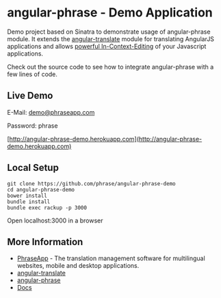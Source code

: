 # angular-phrase - Demo Application

Demo project based on Sinatra to demonstrate usage of angular-phrase module. It extends the [angular-translate](https://github.com/angular-translate/angular-translate) module for translating AngularJS applications and allows [powerful In-Context-Editing](https://phraseapp.com/en/features/in-context-editor) of your Javascript applications.

Check out the source code to see how to integrate angular-phrase with a few lines of code.

## Live Demo

E-Mail: demo@phraseapp.com

Password: phrase

[http://angular-phrase-demo.herokuapp.com](http://angular-phrase-demo.herokuapp.com)

## Local Setup
```
git clone https://github.com/phrase/angular-phrase-demo
cd angular-phrase-demo
bower install
bundle install
bundle exec rackup -p 3000
```
Open localhost:3000 in a browser


## More Information

* [PhraseApp](https://phraseapp.com/) - The translation management software for multilingual websites, mobile and desktop applications.
* [angular-translate](https://github.com/angular-translate/angular-translate)
* [angular-phrase](https://github.com/phrase/angular-phrase)
* [Docs](https://phraseapp.com/docs)
